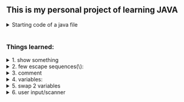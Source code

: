 <h2>This is my personal project of learning JAVA</h2>

<details>
<summary>Starting code of a java file</summary>
  
```
public class *filename*{
  public static void main(String[] args){
  }
}
```
</details>
<br>
<h3>Things learned:</h3>

<details><summary>1. show something</summary>
  
  ```
  System.out.println("");
  System.out.println(x);
  System.out.print(x);
  ```
</details>
<details><summary>2. few escape sequences(\):</summary>
  
```
  \n for new line
  \t for tab/spaces
  \" for quotes
  \\ for backslash
```
</details>

<details><summary>3. comment</summary>
  
```
//this is a comment
/*this is multiple lines of comment
 *this is multiple lines of comment
 */
```
</details>

<details><summary>4. variables:</summary>
  <img src="images/data_types.png" alt="Data Types" width="600">
</details>

<details><summary>5. swap 2 variables</summary>
introduce a temp variable and store one of the variables
  
```
  temp = x;
  x = y;
  y = temp;
```
</details>

<details><summary>6. user input/scanner</summary>
  
```
import java.util.Scanner;
public class Main {
  public static void main(String[] args) {
    Scanner scanner = new Scanner(System.in);
  
    System.out.println("What is your name? ");
    String name = scanner.nextLine();
  
    System.out.println("How old are you? ");
    int age = scanner.nextInt();
    scanner.nextLine(); //to keep the scanner running
  
    System.out.println("What is your favorite food?");
    String food = scanner.nextLine();
   
    System.out.println("Hello "+name);
    System.out.println("You are "+age+" years old");
    System.out.println("You like "+food);
  } 
}
```
</details>

